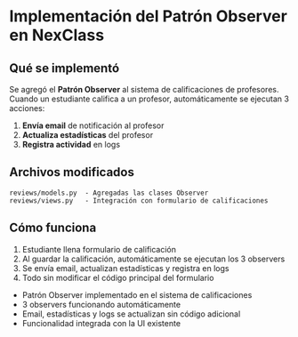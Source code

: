 # Implementación del Patrón Observer en NexClass

## Qué se implementó

Se agregó el **Patrón Observer** al sistema de calificaciones de profesores. Cuando un estudiante califica a un profesor, automáticamente se ejecutan 3 acciones:

1. **Envía email** de notificación al profesor
2. **Actualiza estadísticas** del profesor
3. **Registra actividad** en logs

## Archivos modificados

```
reviews/models.py  - Agregadas las clases Observer
reviews/views.py   - Integración con formulario de calificaciones
```

## Cómo funciona

1. Estudiante llena formulario de calificación
2. Al guardar la calificación, automáticamente se ejecutan los 3 observers
3. Se envía email, actualizan estadísticas y registra en logs
4. Todo sin modificar el código principal del formulario

- Patrón Observer implementado en el sistema de calificaciones
- 3 observers funcionando automáticamente
- Email, estadísticas y logs se actualizan sin código adicional
- Funcionalidad integrada con la UI existente